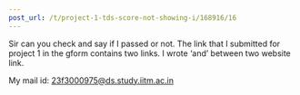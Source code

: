 ```yaml
---
post_url: /t/project-1-tds-score-not-showing-i/168916/16
---
```

Sir can you check and say if I passed or not. The link that I submitted for project 1 in the gform contains two links. I wrote ‘and’ between two website link.

My mail id: 23f3000975@ds.study.iitm.ac.in
